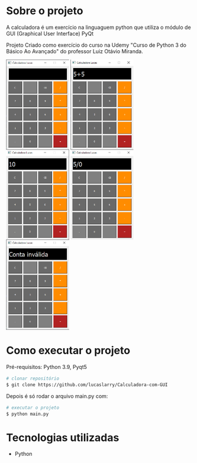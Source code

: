 # Sobre o projeto

A calculadora é um exercício na linguaguem python que utiliza o módulo de GUI (Graphical User Interface) PyQt

Projeto Criado como exercício do curso na Udemy "Curso de Python 3 do Básico Ao Avançado" do professor Luiz Otávio Miranda.

<img src="imagens/calc1.png" align="center" width="170">
<img src="imagens/calc2.png" align="center" width="170">
<img src="imagens/calc3.png" align="center" width="170">
<img src="imagens/calc4.png" align="center" width="170">
<img src="imagens/calc5.png" align="center" width="170">


# Como executar o projeto

Pré-requisitos: Python 3.9, Pyqt5
```bash
# clonar repositório
$ git clone https://github.com/lucaslarry/Calculadora-com-GUI
```
Depois é só rodar o arquivo main.py com:
```bash
# executar o projeto
$ python main.py
```
# Tecnologias utilizadas
- Python

